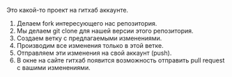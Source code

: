 Это какой-то проект на гитхаб аккаунте.

1. Делаем fork интересующего нас репозитория.
2. Мы делаем git clone для нашей версии этого репозитория.
3. Создаем ветку с предлагаемыми изменениями.
4. Производим все изменения только в этой ветке.
5. Отправляем эти изменения на свой аккаунт (push).
6. В окне на сайте гитхаб появится возможность отправить pull request с вашими изменениями.